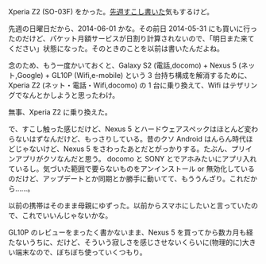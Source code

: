 Xperia Z2 (SO-03F) をかった。[先週すこし書いた][2014-05-31]気もするけど。

先週の日曜日だから、2014-06-01 かな。その前日 2014-05-31 にも買いに行ったのだけど、パケット月額サービスが日割り計算されないので、「明日また来てください」状態になった。そのときのことを以前は書いたんだよね。

念のため、もう一度かいておくと、Galaxy S2 (電話,docomo) + Nexus 5 (ネット,Google) + GL10P (Wifi,e-mobile) という 3 台持ち構成を解消するために、Xperia Z2 (ネット・電話・Wifi,docomo) の 1 台に乗り換えて、Wifi はテザリングでなんとかしようと思ったわけ。

無事、Xperia Z2 に乗り換えた。

で、すこし触った感じだけど、Nexus 5 とハードウェアスペックはほとんど変わらないはずなんだけど、もっさりしている。昔のクソ Android はんらん時代ほどじゃないけど、Nexus 5 をさわったあとだとがっかりする。たぶん、プリインアプリがクソなんだと思う。 docomo と SONY とでアホみたいにアプリ入れているし。気づいた範囲で要らないものをアンインストール or 無効化しているのだけど、アップデートとか同期とか勝手に動いてて、もううんざり。これだから……。

以前の携帯はそのまま母親にゆずった。以前からスマホにしたいと言っていたので、これでいいんじゃないかな。

GL10P のレビューをまったく書かないまま、Nexus 5 を買ってから数カ月も経たないうちに、だけど、そういう寂しさを感じさせないくらいに(物理的に)大きい端末なので、ぼちぼち使っていくつもり。

[2014-05-31]: http://blog.bouzuya.net/2014/05/31/
